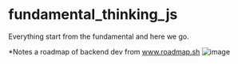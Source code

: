 # fundamental_thinking_js
Everything start from the fundamental and here we go.

*Notes
a roadmap of backend dev from www.roadmap.sh
![image](https://user-images.githubusercontent.com/25113347/128460554-f8d583fb-a0b3-4207-915c-1fab4b1cf3da.png)
